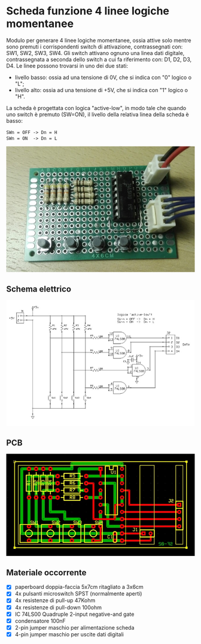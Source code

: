 # Scheda funzione 4 linee logiche momentanee
Modulo per generare 4 linee logiche momentanee, ossia attive solo mentre sono premuti i corrispondenti switch di attivazione, contrassegnati con: SW1, SW2, SW3, SW4. 
Gli switch attivano ognuno una linea dati digitale, contrassegnata a seconda dello switch a cui fa riferimento con: D1, D2, D3, D4. 
Le linee possono trovarsi in uno dei due stati:
- livello basso: ossia ad una tensione di 0V, che si indica con "0" logico o "L";
- livello alto: ossia ad una tensione di +5V, che si indica con "1" logico o "H".

La scheda è progettata con logica "active-low", in modo tale che quando uno switch è premuto (SW=ON), il livello della relativa linea della scheda è basso:

    SWn = OFF -> Dn = H
    SWn = ON  -> Dn = L

![sf-built](sf-02_built.jpg)


## Schema elettrico
![sf-schematic](sf-02_sch.jpg)


## PCB
![sf-pcb](sf-02_pcb.jpg)


## Materiale occorrente
- [x] paperboard doppia-faccia 5x7cm ritagliato a 3x6cm
- [x] 4x pulsanti microswitch SPST (normalmente aperti)
- [x] 4x resistenze di pull-up 47Kohm
- [x] 4x resistenze di pull-down 100ohm
- [x] IC 74LS00 Quadruple 2-input negative-and gate
- [x] condensatore 100nF
- [x] 2-pin jumper maschio per alimentazione scheda
- [x] 4-pin jumper maschio per uscite dati digitali
